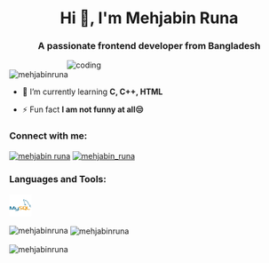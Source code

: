 <h1 align="center">Hi 👋, I'm Mehjabin Runa</h1>
<h3 align="center">A passionate frontend developer from Bangladesh</h3>
<img align="right" alt="coding" width="400" src="https://th.bing.com/th/id/R.d4b0936f300957f9e96b6dcb40041c28?rik=TMF69je6zBrb4w&riu=http%3a%2f%2fwww.cartoonbucket.com%2fwp-content%2fuploads%2f2015%2f07%2fAnime-Typing-In-Computer.gif&ehk=%2fuUhMW1M7LTRIvXg8OWTKCR1n9IoWkNK1igokCXhBkE%3d&risl=&pid=ImgRaw&r=0">
<p align="left"> <img src="https://komarev.com/ghpvc/?username=mehjabinruna&label=Profile%20views&color=0e75b6&style=flat" alt="mehjabinruna" /> </p>

- 🌱 I’m currently learning **C, C++, HTML**

- ⚡ Fun fact **I am not funny at all😒**

<h3 align="left">Connect with me:</h3>
<p align="left">
<a href="https://fb.com/mehjabin runa" target="blank"><img align="center" src="https://raw.githubusercontent.com/rahuldkjain/github-profile-readme-generator/master/src/images/icons/Social/facebook.svg" alt="mehjabin runa" height="30" width="40" /></a>
<a href="https://instagram.com/mehjabin_runa" target="blank"><img align="center" src="https://raw.githubusercontent.com/rahuldkjain/github-profile-readme-generator/master/src/images/icons/Social/instagram.svg" alt="mehjabin_runa" height="30" width="40" /></a>
</p>

<h3 align="left">Languages and Tools:</h3>
<p align="left"> <a href="https://www.mysql.com/" target="_blank" rel="noreferrer"> <img src="https://raw.githubusercontent.com/devicons/devicon/master/icons/mysql/mysql-original-wordmark.svg" alt="mysql" width="40" height="40"/> </a> </p>

<p><img align="left" src="https://github-readme-stats.vercel.app/api/top-langs?username=mehjabinruna&show_icons=true&locale=en&layout=compact" alt="mehjabinruna" /></p>

<p>&nbsp;<img align="center" src="https://github-readme-stats.vercel.app/api?username=mehjabinruna&show_icons=true&locale=en" alt="mehjabinruna" /></p>

<p><img align="center" src="https://github-readme-streak-stats.herokuapp.com/?user=mehjabinruna&" alt="mehjabinruna" /></p>
